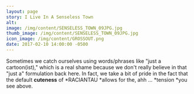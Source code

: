 ```yaml
---
layout: page
story: I Live In A Senseless Town
alt:
image: /img/content/SENSELESS_TOWN_09JPG.jpg
thumb_image: /img/content/SENSELESS_TOWN_09JPG.jpg
icon_image: /img/content/GROSSOUT.png
date: 2017-02-10 14:00:00 -0500
---
```



Sometimes we catch ourselves using words/phrases like "just a cartoon(ist)," which is a real shame because we don't really believe in that "just a" formulation back here. In fact, we take a bit of pride in the fact that the default **cuteness** of *RACIANTAU&nbsp;*allows for the, ahh ...&nbsp;*tension&nbsp;*you see above.
